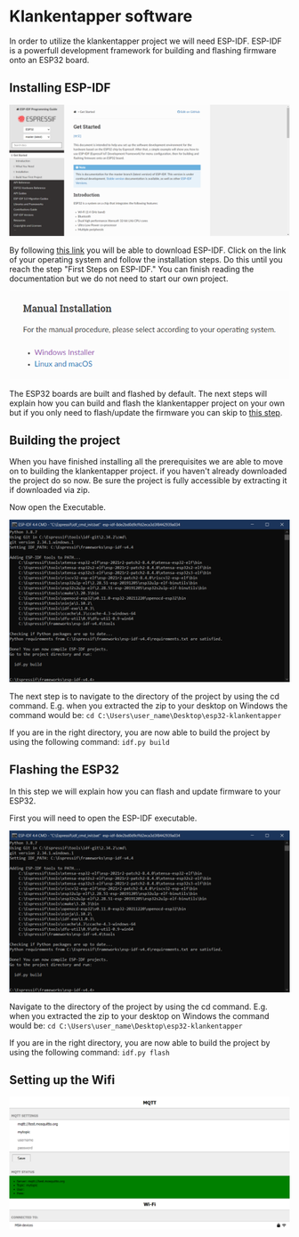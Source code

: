 # Klankentapper software

In order to utilize the klankentapper project we will need ESP-IDF. ESP-IDF is a powerfull development framework for building and flashing firmware onto an ESP32 board.

## Installing ESP-IDF

![ESP-IDF](/documentation/imgs/esp_idf_get_started.png)

By following [this link](https://docs.espressif.com/projects/esp-idf/en/latest/esp32/get-started/index.html) you will be able to download ESP-IDF. Click on the link of your operating system and follow the installation steps. Do this until you reach the step "First Steps on ESP-IDF." You can finish reading the documentation but we do not need to start our own project.

![ESP-IDF download](/documentation/imgs/esp_idf_download.png)

The ESP32 boards are built and flashed by default. The next steps will explain how you can build and flash the klankentapper project on your own but if you only need to flash/update the firmware you can skip to [this step](#flashing-the-esp32).

## Building the project

When you have finished installing all the prerequisites we are able to move on to building the klankentapper project. if you haven't already downloaded the project do so now. Be sure the project is fully accessible by extracting it if downloaded via zip.

Now open the Executable.

<img src="imgs/esp_idf.png" alt="ESP-IDF-1" style="width:600px;"/>

The next step is to navigate to the directory of the project by using the cd command. E.g. when you extracted the zip to your desktop on Windows the command would be: `cd C:\Users\user_name\Desktop\esp32-klankentapper`

If you are in the right directory, you are now able to build the project by using the following command: `idf.py build`

## Flashing the ESP32

In this step we will explain how you can flash and update firmware to your ESP32.

First you will need to open the ESP-IDF executable.

<img src="imgs/esp_idf.png" alt="ESP-IDF-2" style="width:600px;"/>

Navigate to the directory of the project by using the cd command. E.g. when you extracted the zip to your desktop on Windows the command would be: `cd C:\Users\user_name\Desktop\esp32-klankentapper`

If you are in the right directory, you are now able to build the project by using the following command: `idf.py flash`

## Setting up the Wifi

[![Wifi setup](/documentation/imgs/wifi_setup.png)](connectivity.md)